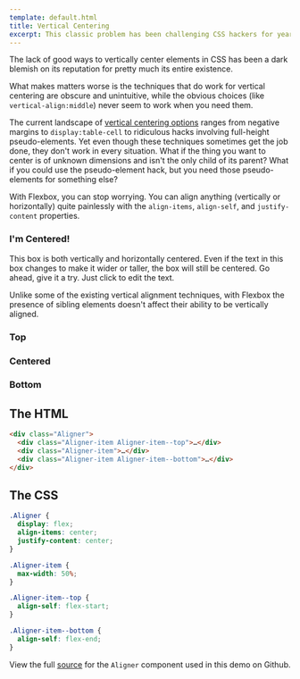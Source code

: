 ```yaml
---
template: default.html
title: Vertical Centering
excerpt: This classic problem has been challenging CSS hackers for years, yet none of the historical solutions have fully solved it. With Flexbox, it's finally possible.
---
```


The lack of good ways to vertically center elements in CSS has been a dark blemish on its reputation for pretty much its entire existence.

What makes matters worse is the techniques that do work for vertical centering are obscure and unintuitive, while the obvious choices (like `vertical-align:middle`) never seem to work when you need them.

The current landscape of [vertical centering options](http://css-tricks.com/centering-in-the-unknown/) ranges from negative margins to `display:table-cell` to ridiculous hacks involving full-height pseudo-elements. Yet even though these techniques sometimes get the job done, they don't work in every situation. What if the thing you want to center is of unknown dimensions and isn't the only child of its parent? What if you could use the pseudo-element hack, but you need those pseudo-elements for something else?

With Flexbox, you can stop worrying. You can align anything (vertically or horizontally) quite painlessly with the `align-items`, `align-self`, and `justify-content` properties.

<div class="Demo Aligner">

  <div class="Demo Aligner-item Aligner-item--fixed">
    <h3 class="Demo-title">I'm Centered!</h3>
    <p contenteditable="true">This box is both vertically and horizontally centered. Even if the text in this box changes to make it wider or taller, the box will still be centered. Go ahead, give it a try. Just click to edit the text.</p>
  </div>

</div>

Unlike some of the existing vertical alignment techniques, with Flexbox the presence of sibling elements doesn't affect their ability to be vertically aligned.

<div class="Demo Aligner">

  <div class="Demo Aligner-item Aligner-item--top">
    <h3 class="Demo-title">Top</h3>
  </div>
  <div class="Demo Aligner-item">
    <h3 class="Demo-title">Centered</h3>
  </div>
  <div class="Demo Aligner-item Aligner-item--bottom">
    <h3 class="Demo-title">Bottom</h3>
  </div>

</div>

## The HTML

```html
<div class="Aligner">
  <div class="Aligner-item Aligner-item--top">…</div>
  <div class="Aligner-item">…</div>
  <div class="Aligner-item Aligner-item--bottom">…</div>
</div>
```

## The CSS

```css
.Aligner {
  display: flex;
  align-items: center;
  justify-content: center;
}

.Aligner-item {
  max-width: 50%;
}

.Aligner-item--top {
  align-self: flex-start;
}

.Aligner-item--bottom {
  align-self: flex-end;
}
```

<div class="u-smaller">

View the full [source](https://github.com/philipwalton/solved-by-flexbox/blob/master/assets/css/components/aligner.css) for the `Aligner` component used in this demo on Github.

</div>
